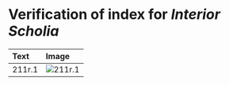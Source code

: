 # Verification of index for *Interior Scholia*

| Text     | Image     |
| :------------- | :------------- |
| 211r.1 | ![211r.1](http://www.homermultitext.org/iipsrv?OBJ=IIP,1.0&FIF=/project/homer/pyramidal/VenA/VA211RN-0382.tif&RGN=0.1291,0.4054,0.05435,0.01535&WID=800&CVT=JPEG) |
